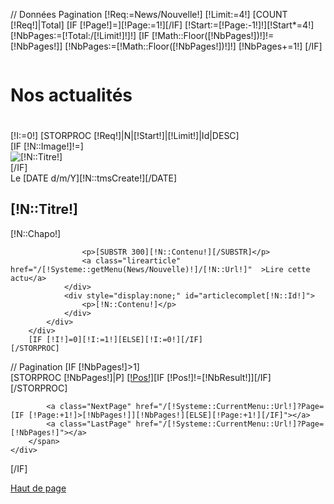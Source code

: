 // Données Pagination
[!Req:=News/Nouvelle!]
[!Limit:=4!]
[COUNT [!Req!]|Total]
[IF [!Page!]=][!Page:=1!][/IF]
[!Start:=[!Page:-1!]!][!Start*=4!]
[!NbPages:=[!Total:/[!Limit!]!]!]
[IF [!Math::Floor([!NbPages!])!]!=[!NbPages!]]
	[!NbPages:=[!Math::Floor([!NbPages!])!]!]
	[!NbPages+=1!]
[/IF]
<div class="ListeNews">
	<div class=" TitreActus" style="overflow:hidden;padding-bottom: 20px;">
		<h1>Nos actualités</h1>
	</div>
	[!I:=0!]
	[STORPROC [!Req!]|N|[!Start!]|[!Limit!]|Id|DESC]
		<div class="News [IF [!I!]=1]Pair[/IF]">
			<div class="ContenuNews">
				[IF [!N::Image!]!=]
					<div class="ImageNews">
						<img src="/[!N::Image!].limit.150x90.jpg" alt="[!N::Titre!]" />
					</div>
				[/IF]
				<div style="display:block;" id="articlereduit[!N::Id!]">
					<div class="Titre">Le [DATE d/m/Y][!N::tmsCreate!][/DATE]</div>
					<h2>[!N::Titre!]</h2>
					<p class="Chapo">[!N::Chapo!]</p>

					<p>[SUBSTR 300][!N::Contenu!][/SUBSTR]</p>
					<a class="lirearticle" href="/[!Systeme::getMenu(News/Nouvelle)!]/[!N::Url!]"  >Lire cette actu</a>
				</div>
				<div style="display:none;" id="articlecomplet[!N::Id!]">
					<p>[!N::Contenu!]</p>
				</div>
			</div>
		</div>
		[IF [!I!]=0][!I:=1!][ELSE][!I:=0!][/IF]
	[/STORPROC]
</div>
// Pagination
[IF [!NbPages!]>1]
	<div class="Pagination">
		<span class="PaginationPages">
			<a class="FirstPage" href="/[!Systeme::CurrentMenu::Url!]"></a>
			<a class="PreviousPage" href="/[!Systeme::CurrentMenu::Url!][IF [!Page:-1!]>1]?Page=[!Page:-1!][/IF]"></a>
			[STORPROC [!NbPages!]|P]
				<a href="/[!Systeme::CurrentMenu::Url!][IF [!Pos!]>1]?Page=[!Pos!][/IF]" [IF [!Pos!]=[!Page!]]class="CurrentPage"[/IF]>[!Pos!]</a>[IF [!Pos!]!=[!NbResult!]][/IF]
			[/STORPROC]


			<a class="NextPage" href="/[!Systeme::CurrentMenu::Url!]?Page=[IF [!Page:+1!]>[!NbPages!]][!NbPages!][ELSE][!Page:+1!][/IF]"></a>
			<a class="LastPage" href="/[!Systeme::CurrentMenu::Url!]?Page=[!NbPages!]"></a>
		</span>
	</div>
[/IF]

<div class="HautdePage"><a href="/[!Lien!]" >Haut de page</a></div>
<script type="text/javascript">

	function MasqueBlock($Id) {
		
		$('articlecomplet'+$Id).setStyle('display','block');
		$('articlecomplet'+$Id).setStyle('margin-bottom','20px');
		$('articlereduit'+$Id).setStyle('display','none');
	}

</script>